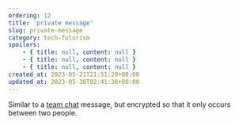 ```yaml
---
ordering: 12
title: 'private message'
slug: private-message
category: tech-futurism
spoilers:
    - { title: null, content: null }
    - { title: null, content: null }
    - { title: null, content: null }
created_at: 2023-05-21T21:51:20+00:00
updated_at: 2023-05-30T02:41:36+00:00
---
```

Similar to a [team chat](/category/tech-futurism/team-chat) message, but encrypted so that it only occurs between two people.